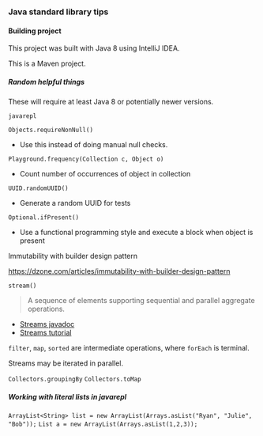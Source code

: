 ### Java standard library tips

#### Building project

This project was built with Java 8 using IntelliJ IDEA.

This is a Maven project. 


##### Random helpful things

These will require at least Java 8 or potentially newer versions.

`javarepl`

`Objects.requireNonNull()`

* Use this instead of doing manual null checks.

`Playground.frequency(Collection c, Object o)`

* Count number of occurrences of object in collection

`UUID.randomUUID()`

* Generate a random UUID for tests

`Optional.ifPresent()`

* Use a functional programming style and execute a block when object is present

Immutability with builder design pattern

https://dzone.com/articles/immutability-with-builder-design-pattern

`stream()`

> A sequence of elements supporting sequential and parallel aggregate operations.

* [Streams javadoc](https://docs.oracle.com/javase/8/docs/api/java/util/stream/Stream.html)
* [Streams tutorial](https://winterbe.com/posts/2014/07/31/java8-stream-tutorial-examples/)

`filter`, `map`, `sorted` are intermediate operations, where `forEach` is terminal.

Streams may be iterated in parallel.

`Collectors.groupingBy`
`Collectors.toMap`

##### Working with literal lists in javarepl

`ArrayList<String> list = new ArrayList(Arrays.asList("Ryan", "Julie", "Bob"));`
`List a = new ArrayList(Arrays.asList(1,2,3));`
